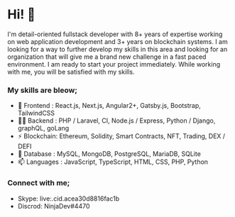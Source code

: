 # Hi! 👋

I'm detail-oriented fullstack developer with 8+ years of expertise working on web application development and 3+ years on blockchain systems.
I am looking for a way to further develop my skills in this area and looking for an organization that will give me a brand new challenge in a fast paced environment.
I am ready to start your project immediately. While working with me, you will be satisfied with my skills.

### My skills are bleow;
- 🌱 Frontend : React.js, Next.js, Angular2+, Gatsby.js, Bootstrap, TailwindCSS
- 👨‍💻 Backend : PHP / Laravel, CI, Node.js / Express, Python / Django, graphQL, goLang
- ⚡ Blockchain: Ethereum, Solidity, Smart Contracts, NFT, Trading, DEX / DEFI 
- 💬 Database : MySQL, MongoDB, PostgreSQL, MariaDB, SQLite
- 📫 Languages : JavaScript, TypeScript, HTML, CSS, PHP, Python

### Connect with me;
- Skype: live:.cid.acea30d8816fac1b
- Discrod: NinjaDev#4470
<!--
**julianstore/julianstore** is a ✨ _special_ ✨ repository because its `README.md` (this file) appears on your GitHub profile.

Here are some ideas to get you started:

- 🔭 I’m currently working on ...
- 🌱 I’m currently learning ...
- 👯 I’m looking to collaborate on ...
- 🤔 I’m looking for help with ...
- 💬 Ask me about ...
- 📫 How to reach me: ...
- 😄 Pronouns: ...
- ⚡ Fun fact: ...
-->
